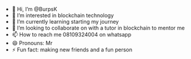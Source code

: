 - 👋 Hi, I’m @BurpsK
- 👀 I’m interested in blockchain technology  
- 🌱 I’m currently learning starting my journey 
- 💞️ I’m looking to collaborate on with a tutor in blockchain to mentor me
- 📫 How to reach me 08109324004 on whatsapp 
- 😄 Pronouns: Mr
- ⚡ Fun fact: making new friends and a fun person

<!---
BurpsK/BurpsK is a ✨ special ✨ repository because its `README.md` (this file) appears on your GitHub profile.
You can click the Preview link to take a look at your changes.
--->
